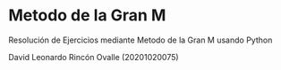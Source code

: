 # Metodo de la Gran M
Resolución de Ejercicios mediante Metodo de la Gran M usando Python

David Leonardo Rincón Ovalle (20201020075)
